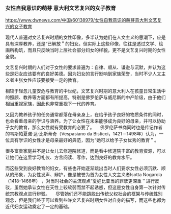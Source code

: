 ### 女性自我意识的萌芽 意大利文艺复兴的女子教育
https://www.dwnews.com/中国/60138979/女性自我意识的萌芽意大利文艺复兴的女子教育

现代人普遍对文艺复兴时期的女性印像，多半认为她们在人文主义的思潮下，应是具有深厚教养，还是“已解放＂的妇女。但实际上这些印像，往往是透过文学、绘画所构筑，而且只反映当时上层社会部分妇女的样貌，更不是文艺复兴时期的女性全貌。

文艺复兴时期的人们对于女性的要求普遍为：自律、顺从、谦逊与沉默，并认为这些是妇女应该要有的良好美德。因为妇女的言行影响到家族荣誉，当时不少人文主义者主张女性应该要接受一定的教育。

相较于轻忽儿童安危与教育的中世纪，文艺复兴时期的意大利人在孩童日常生活中的照顾、教养等方面都有所提高，特别是佛罗伦萨与威尼斯的中产阶级，由于他们相当重视家族，因此也非常重视下一代的养育。

又因为教养孩子的任务通常都落在母亲身上，在给予孩子良好的物质条件的同时，也会看重母亲的学识与涵养。为了让女性在未来能够成为良好的母亲，并可以协助子女的教育，那么女性就有受教育的必要了。
　佛罗伦萨书商同时也是传记作者的韦斯帕夏诺·达·比斯蒂奇（Vespasiano da Bisticci，1421－1498年）认为，一位具有学识的女性才是母亲最好的典范，因为“她可以给予子女优秀的教育＂。

很多富贵家庭并不是让女儿去修道院修道，而是看中修道院丰富的教育资源，可以让她们在这里学习礼仪、方言阅读、写作，达到良好的教育水平。

而这些受到良好教育的妇女，有些也开始逐渐跳出当时人们要求女性必须沉默、顺从的形象，为女性发声、辩护，像是被誉为首为女性人文主义者Isotta Nogarola（1418–1466年） ，对当时社会的主流观点“夏娃比亚当的罪孽更深重＂进行反驳，虽然她承认女性在天性上较软弱而禁不起诱惑，但这是女性自身第一次针对传统宗教观点进行辩驳。
　尽管她们还不能跳脱出传统父权社会的框架与传统性别观念，但是我们终于可以看到些许文艺复兴时期女性对自身的描写，而这些也都为近代妇女运动奠定了一定的基础。

